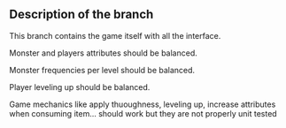 Description of the branch
---------------------------

This branch contains the game itself with all the interface.

Monster and players attributes should be balanced.

Monster frequencies per level should be balanced.

Player leveling up should be balanced.

Game mechanics like apply thuoughness, leveling up, increase attributes when consuming item... should work but they are not properly unit tested
